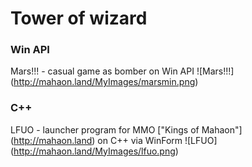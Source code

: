 # Tower of wizard

### **Win API**
Mars!!! - casual game as bomber on Win API
![Mars!!!] (http://mahaon.land/MyImages/marsmin.png)

### **C++**
LFUO - launcher program for MMO ["Kings of Mahaon"] (http://mahaon.land) on C++ via WinForm
![LFUO] (http://mahaon.land/MyImages/lfuo.png)
